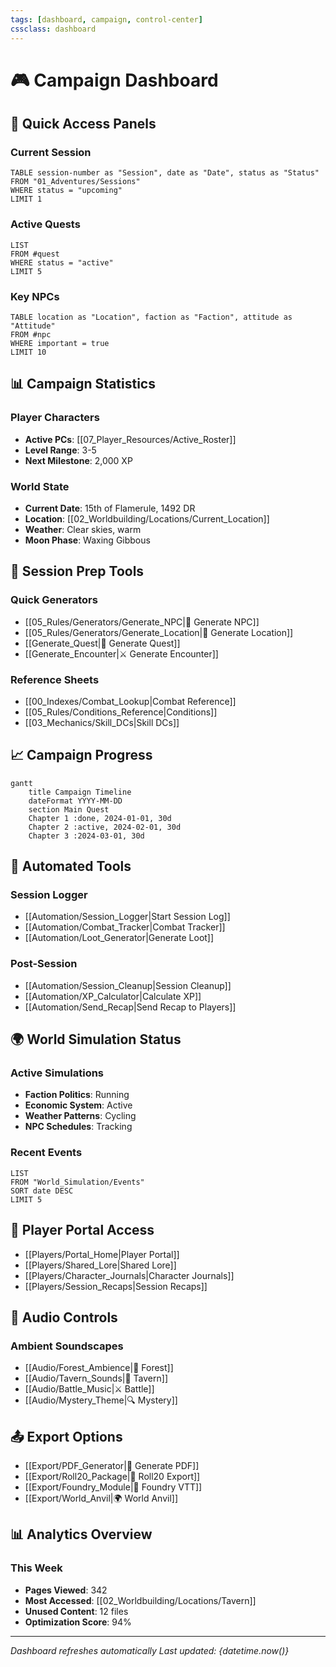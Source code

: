 ```yaml
---
tags: [dashboard, campaign, control-center]
cssclass: dashboard
---
```


# 🎮 Campaign Dashboard

## 🚀 Quick Access Panels

### Current Session
```dataview
TABLE session-number as "Session", date as "Date", status as "Status"
FROM "01_Adventures/Sessions"
WHERE status = "upcoming"
LIMIT 1
```

### Active Quests
```dataview
LIST
FROM #quest
WHERE status = "active"
LIMIT 5
```

### Key NPCs
```dataview
TABLE location as "Location", faction as "Faction", attitude as "Attitude"
FROM #npc
WHERE important = true
LIMIT 10
```

## 📊 Campaign Statistics

### Player Characters
- **Active PCs**: [[07_Player_Resources/Active_Roster]]
- **Level Range**: 3-5
- **Next Milestone**: 2,000 XP

### World State
- **Current Date**: 15th of Flamerule, 1492 DR
- **Location**: [[02_Worldbuilding/Locations/Current_Location]]
- **Weather**: Clear skies, warm
- **Moon Phase**: Waxing Gibbous

## 🎯 Session Prep Tools

### Quick Generators
- [[05_Rules/Generators/Generate_NPC|🧙 Generate NPC]]
- [[05_Rules/Generators/Generate_Location|🏰 Generate Location]]
- [[Generate_Quest|📜 Generate Quest]]
- [[Generate_Encounter|⚔️ Generate Encounter]]

### Reference Sheets
- [[00_Indexes/Combat_Lookup|Combat Reference]]
- [[05_Rules/Conditions_Reference|Conditions]]
- [[03_Mechanics/Skill_DCs|Skill DCs]]

## 📈 Campaign Progress

```mermaid
gantt
    title Campaign Timeline
    dateFormat YYYY-MM-DD
    section Main Quest
    Chapter 1 :done, 2024-01-01, 30d
    Chapter 2 :active, 2024-02-01, 30d
    Chapter 3 :2024-03-01, 30d
```

## 🔄 Automated Tools

### Session Logger
- [[Automation/Session_Logger|Start Session Log]]
- [[Automation/Combat_Tracker|Combat Tracker]]
- [[Automation/Loot_Generator|Generate Loot]]

### Post-Session
- [[Automation/Session_Cleanup|Session Cleanup]]
- [[Automation/XP_Calculator|Calculate XP]]
- [[Automation/Send_Recap|Send Recap to Players]]

## 🌍 World Simulation Status

### Active Simulations
- **Faction Politics**: Running
- **Economic System**: Active
- **Weather Patterns**: Cycling
- **NPC Schedules**: Tracking

### Recent Events
```dataview
LIST
FROM "World_Simulation/Events"
SORT date DESC
LIMIT 5
```

## 📱 Player Portal Access

- [[Players/Portal_Home|Player Portal]]
- [[Players/Shared_Lore|Shared Lore]]
- [[Players/Character_Journals|Character Journals]]
- [[Players/Session_Recaps|Session Recaps]]

## 🎵 Audio Controls

### Ambient Soundscapes
- [[Audio/Forest_Ambience|🌲 Forest]]
- [[Audio/Tavern_Sounds|🍺 Tavern]]
- [[Audio/Battle_Music|⚔️ Battle]]
- [[Audio/Mystery_Theme|🔍 Mystery]]

## 📤 Export Options

- [[Export/PDF_Generator|📄 Generate PDF]]
- [[Export/Roll20_Package|🎲 Roll20 Export]]
- [[Export/Foundry_Module|🏰 Foundry VTT]]
- [[Export/World_Anvil|🌍 World Anvil]]

## 📊 Analytics Overview

### This Week
- **Pages Viewed**: 342
- **Most Accessed**: [[02_Worldbuilding/Locations/Tavern]]
- **Unused Content**: 12 files
- **Optimization Score**: 94%

---
*Dashboard refreshes automatically*
*Last updated: {datetime.now()}*
